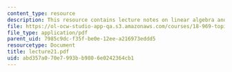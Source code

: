 ```yaml
---
content_type: resource
description: This resource contains lecture notes on linear algebra and T-duality.
file: https://ol-ocw-studio-app-qa.s3.amazonaws.com/courses/18-969-topics-in-geometry-dirac-geometry-fall-2006/abd357a070e7993bb9806e0242364cb1_lecture21.pdf
file_type: application/pdf
parent_uid: 7985c9dc-f35f-be0e-12ee-a216973eddd5
resourcetype: Document
title: lecture21.pdf
uid: abd357a0-70e7-993b-b980-6e0242364cb1
---
```

